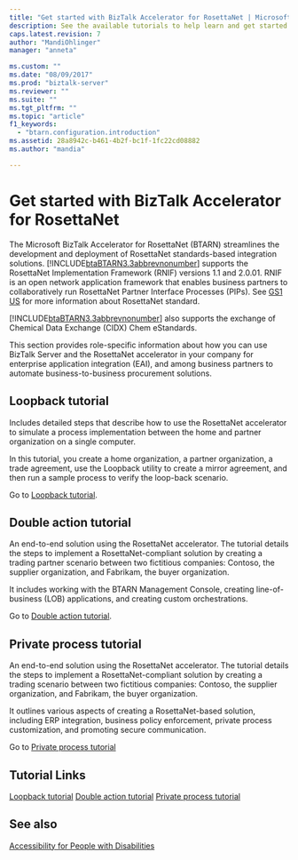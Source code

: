 ```yaml
---
title: "Get started with BizTalk Accelerator for RosettaNet | Microsoft Docs"
description: See the available tutorials to help learn and get started with the RosettaNet accelerator (BTARN) in BizTalk Server
caps.latest.revision: 7
author: "MandiOhlinger"
manager: "anneta"

ms.custom: ""
ms.date: "08/09/2017"
ms.prod: "biztalk-server"
ms.reviewer: ""
ms.suite: ""
ms.tgt_pltfrm: ""
ms.topic: "article"
f1_keywords:
  - "btarn.configuration.introduction"
ms.assetid: 28a8942c-b461-4b2f-bc1f-1fc22cd08882
ms.author: "mandia"

---
```

# Get started with BizTalk Accelerator for RosettaNet
The Microsoft BizTalk Accelerator for RosettaNet (BTARN) streamlines the development and deployment of RosettaNet standards-based integration solutions. [!INCLUDE[btaBTARN3.3abbrevnonumber](../../includes/btabtarn3-3abbrevnonumber-md.md)] supports the RosettaNet Implementation Framework (RNIF) versions 1.1 and 2.0.01. RNIF is an open network application framework that enables business partners to collaboratively run RosettaNet Partner Interface Processes (PIPs). See [GS1 US](https://go.microsoft.com/fwlink/?LinkID=33859) for more information about RosettaNet standard.

 [!INCLUDE[btaBTARN3.3abbrevnonumber](../../includes/btabtarn3-3abbrevnonumber-md.md)] also supports the exchange of Chemical Data Exchange (CIDX) Chem eStandards.

This section provides role-specific information about how you can use BizTalk Server and the RosettaNet accelerator in your company for enterprise application integration (EAI), and among business partners to automate business-to-business procurement solutions.

## Loopback tutorial

Includes detailed steps that describe how to use the RosettaNet accelerator to simulate a process implementation between the home and partner organization on a single computer.

In this tutorial, you create a home organization, a partner organization, a trade agreement, use the Loopback utility to create a mirror agreement, and then run a sample process to verify the loop-back scenario.

Go to [Loopback tutorial](loopback-tutorial.md).

## Double action tutorial

An end-to-end solution using the RosettaNet accelerator. The tutorial details the steps to implement a RosettaNet-compliant solution by creating a trading partner scenario between two fictitious companies: Contoso, the supplier organization, and Fabrikam, the buyer organization.

It includes working with the BTARN Management Console, creating line-of-business (LOB) applications, and creating custom orchestrations.

Go to [Double action tutorial](double-action-tutorial.md).


## Private process tutorial
An end-to-end solution using the RosettaNet accelerator. The tutorial details the steps to implement a RosettaNet-compliant solution by creating a trading scenario between two fictitious companies: Contoso, the supplier organization, and Fabrikam, the buyer organization.

It outlines various aspects of creating a RosettaNet-based solution, including ERP integration, business policy enforcement, private process customization, and promoting secure communication.

Go to [Private process tutorial](private-process-tutorial.md)


## Tutorial Links
[Loopback tutorial](loopback-tutorial.md)
[Double action tutorial](double-action-tutorial.md)
[Private process tutorial](private-process-tutorial.md)

## See also
[Accessibility for People with Disabilities](accessibility-for-people-with-disabilities3.md)